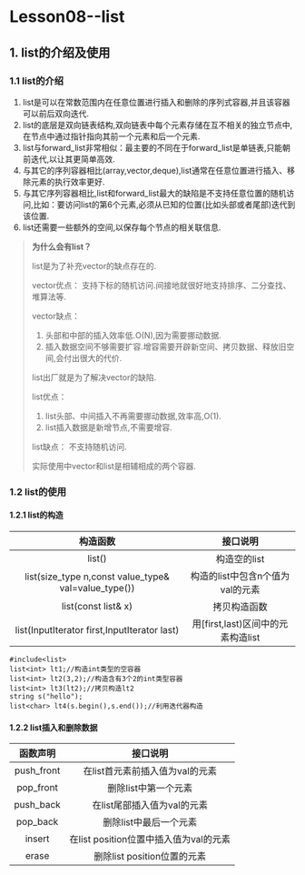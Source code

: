 # Lesson08--list

## 1. list的介绍及使用

### 1.1 list的介绍

1. list是可以在常数范围内在任意位置进行插入和删除的序列式容器,并且该容器可以前后双向迭代.
2. list的底层是双向链表结构,双向链表中每个元素存储在互不相关的独立节点中,在节点中通过指针指向其前一个元素和后一个元素.
3. list与forward_list非常相似：最主要的不同在于forward_list是单链表,只能朝前迭代,以让其更简单高效.
4. 与其它的序列容器相比(array,vector,deque),list通常在任意位置进行插入、移除元素的执行效率更好.
5. 与其它序列容器相比,list和forward_list最大的缺陷是不支持任意位置的随机访问,比如：要访问list的第6个元素,必须从已知的位置(比如头部或者尾部)迭代到该位置.
6. list还需要一些额外的空间,以保存每个节点的相关联信息.

> **为什么会有list？**
> 
> list是为了补充vector的缺点存在的.
>
> vector优点：
> 支持下标的随机访问.间接地就很好地支持排序、二分查找、堆算法等.
> 
> vector缺点：
> 1. 头部和中部的插入效率低.O(N),因为需要挪动数据.
> 2. 插入数据空间不够需要扩容.增容需要开辟新空间、拷贝数据、释放旧空间,会付出很大的代价.
> 
> list出厂就是为了解决vector的缺陷.
> 
> list优点：
> 1. list头部、中间插入不再需要挪动数据,效率高,O(1).
> 2. list插入数据是新增节点,不需要增容.
> 
> list缺点：
> 不支持随机访问.
>
> 实际使用中vector和list是相辅相成的两个容器.

### 1.2 list的使用

#### 1.2.1 list的构造

|                       构造函数                       |              接口说明              |
| :--------------------------------------------------: | :--------------------------------: |
|                        list()                        |            构造空的list            |
| list(size_type n,const value_type& val=value_type()) |  构造的list中包含n个值为val的元素  |
|                 list(const list& x)                  |            拷贝构造函数            |
|     list(InputIterator first,InputIterator last)     | 用[first,last)区间中的元素构造list |

```C++{.line-numbers}
#include<list>
list<int> lt1;//构造int类型的空容器
list<int> lt2(3,2);//构造含有3个2的int类型容器
list<int> lt3(lt2);//拷贝构造lt2
string s("hello");
list<char> lt4(s.begin(),s.end());//利用迭代器构造
```

#### 1.2.2 list插入和删除数据

|  函数声明  |                接口说明                |
| :--------: | :------------------------------------: |
| push_front |    在list首元素前插入值为val的元素     |
| pop_front  |          删除list中第一个元素          |
| push_back  |      在list尾部插入值为val的元素       |
|  pop_back  |         删除list中最后一个元素         |
|   insert   | 在list position位置中插入值为val的元素 |
|   erase    |      删除list position位置的元素       |

